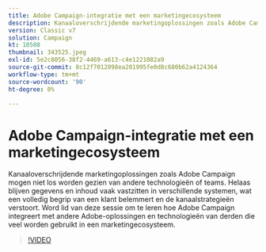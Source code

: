 ```yaml
---
title: Adobe Campaign-integratie met een marketingecosysteem
description: Kanaaloverschrijdende marketingoplossingen zoals Adobe Campaign mogen niet los worden gezien van andere technologieën of teams.
version: Classic v7
solution: Campaign
kt: 10508
thumbnail: 343525.jpeg
exl-id: 5e2c8056-38f2-4469-a613-c4e1221082a9
source-git-commit: 8c12f7012098ea201995fe0d8c680b62a4124364
workflow-type: tm+mt
source-wordcount: '90'
ht-degree: 0%

---
```


# Adobe Campaign-integratie met een marketingecosysteem

Kanaaloverschrijdende marketingoplossingen zoals Adobe Campaign mogen niet los worden gezien van andere technologieën of teams. Helaas blijven gegevens en inhoud vaak vastzitten in verschillende systemen, wat een volledig begrip van een klant belemmert en de kanaalstrategieën verstoort. Word lid van deze sessie om te leren hoe Adobe Campaign integreert met andere Adobe-oplossingen en technologieën van derden die veel worden gebruikt in een marketingecosysteem.

>[!VIDEO](https://video.tv.adobe.com/v/343525/?quality=12&learn=on)
